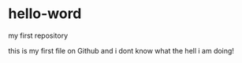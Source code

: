 # hello-word
my first repository


this is my first file on Github and i dont know what the hell i am doing!
